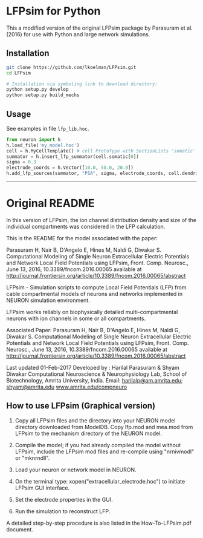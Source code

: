 # LFPsim for Python

This a modified version of the original LFPsim package by Parasuram et al. 
(2016) for use with Python and large network simulations.

## Installation

```sh
git clone https://github.com/lkoelman/LFPsim.git
cd LFPsim

# Installation via symboling link to download directory:
python setup.py develop
python setup.py build_mechs
```

## Usage

See examples in file `lfp_lib.hoc`.

```python
from neuron import h
h.load_file('my_model.hoc')
cell = h.MyCellTemplate() # cell ProtoType with SectionLists 'somatic' 'dendritic' etc.
summator = h.insert_lfp_summator(cell.somatic[0])
sigma = 0.3
electrode_coords = h.Vector([10.0, 50.0, 20.0])
h.add_lfp_sources(summator, "PSA", sigma, electrode_coords, cell.dendritic)
```

--------------------------------------------------------------------------------

# Original README

In this version of LFPsim, the ion channel distribution density and size of the individual compartments was considered in the LFP calculation.

This is the README for the model associated with the paper:

Parasuram H, Nair B, D'Angelo E, Hines M, Naldi G, Diwakar
S. Computational Modeling of Single Neuron Extracellular Electric
Potentials and Network Local Field Potentials using LFPsim,
Front. Comp. Neurosc., June 13, 2016, 10.3389/fncom.2016.00065
available at
http://journal.frontiersin.org/article/10.3389/fncom.2016.00065/abstract

LFPsim - Simulation scripts to compute Local Field Potentials (LFP)
from cable compartmental models of neurons and networks implemented in
NEURON simulation environment.

LFPsim works reliably on biophysically detailed multi-compartmental
neurons with ion channels in some or all compartments.

Associated Paper:
Parasuram H, Nair B, D'Angelo E, Hines M, Naldi G, Diwakar
S. Computational Modeling of Single Neuron Extracellular Electric
Potentials and Network Local Field Potentials using LFPsim,
Front. Comp. Neurosc., June 13, 2016, 10.3389/fncom.2016.00065
available at
http://journal.frontiersin.org/article/10.3389/fncom.2016.00065/abstract

Last updated 01-Feb-2017
Developed by : Harilal Parasuram & Shyam Diwakar
Computational Neuroscience & Neurophysiology Lab, School of Biotechnology, Amrita University, India.
Email: harilalp@am.amrita.edu; shyam@amrita.edu
www.amrita.edu/compneuro 

## How to use LFPsim (Graphical version)

1. Copy all LFPsim files and the directory into your NEURON model
directory downloaded from ModelDB. Copy lfp.mod and mea.mod from
LFPsim to the mechanism directory of the NEURON model.

2. Compile the model; if you had already compiled the model without
LFPsim, include the LFPsim mod files and re-compile using "nrnivmodl"
or "mknrndll".

3. Load your neuron or network model in NEURON.

4. On the terminal type: xopen("extracellular_electrode.hoc") to
initiate LFPsim GUI interface.

5. Set the electrode properties in the GUI.

6. Run the simulation to reconstruct LFP.

A detailed step-by-step procedure is also listed in the
How-To-LFPsim.pdf document.
